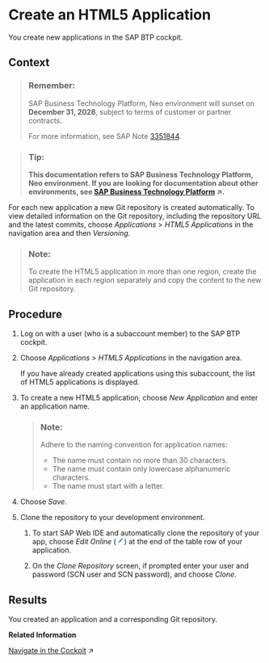 <!-- loio42575dcfcc784ec4aab6a23e9310a5fa -->

# Create an HTML5 Application

You create new applications in the SAP BTP cockpit.



## Context

> ### Remember:  
> SAP Business Technology Platform, Neo environment will sunset on **December 31, 2028**, subject to terms of customer or partner contracts.
> 
> For more information, see SAP Note [3351844](https://me.sap.com/notes/3351844).

> ### Tip:  
> **This documentation refers to SAP Business Technology Platform, Neo environment. If you are looking for documentation about other environments, see [SAP Business Technology Platform](https://help.sap.com/viewer/65de2977205c403bbc107264b8eccf4b/Cloud/en-US/6a2c1ab5a31b4ed9a2ce17a5329e1dd8.html "SAP Business Technology Platform (SAP BTP) is an integrated offering comprised of the following technology portfolios: application development; process automation; integration; data, analytics, and enterprise planning; artificial intelligence. The platform offers users the ability to turn data into business value, compose end-to-end business processes, connect entire IT landscapes, and personalize, build and extend SAP applications. This reduces the overall total cost of ownership maintaining SAP landscapes and third-party software across end-to-end business processes.") :arrow_upper_right:.**

For each new application a new Git repository is created automatically. To view detailed information on the Git repository, including the repository URL and the latest commits, choose *Applications* \> *HTML5 Applications* in the navigation area and then *Versioning*.

> ### Note:  
> To create the HTML5 application in more than one region, create the application in each region separately and copy the content to the new Git repository.



## Procedure

1.  Log on with a user \(who is a subaccount member\) to the SAP BTP cockpit.

2.  Choose *Applications* \> *HTML5 Applications* in the navigation area.

    If you have already created applications using this subaccount, the list of HTML5 applications is displayed.

3.  To create a new HTML5 application, choose *New Application* and enter an application name.

    > ### Note:  
    > Adhere to the naming convention for application names:
    > 
    > -   The name must contain no more than 30 characters.
    > -   The name must contain only lowercase alphanumeric characters.
    > -   The name must start with a letter.

4.  Choose *Save*.

5.  Clone the repository to your development environment.

    1.  To start SAP Web IDE and automatically clone the repository of your app, choose *Edit Online* \(![](images/HTML5_Edit_Online_Button_272cc13.png)\) at the end of the table row of your application.

    2.  On the *Clone Repository* screen, if prompted enter your user and password \(SCN user and SCN password\), and choose *Clone*.





## Results

You created an application and a corresponding Git repository.

**Related Information**  


[Navigate in the Cockpit](https://help.sap.com/viewer/65de2977205c403bbc107264b8eccf4b/Cloud/en-US/0874895f1f78459f9517da55a11ffebd.html "Learn how to navigate to your global accounts and subaccounts in the SAP BTP cockpit.") :arrow_upper_right:

